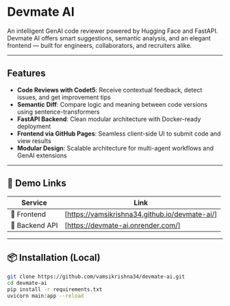 #  Devmate AI

An intelligent GenAI code reviewer powered by Hugging Face and FastAPI.  
Devmate AI offers smart suggestions, semantic analysis, and an elegant frontend — built for engineers, collaborators, and recruiters alike.

---

##  Features

-  **Code Reviews with Codet5**: Receive contextual feedback, detect issues, and get improvement tips
-  **Semantic Diff**: Compare logic and meaning between code versions using sentence-transformers
-  **FastAPI Backend**: Clean modular architecture with Docker-ready deployment
-  **Frontend via GitHub Pages**: Seamless client-side UI to submit code and view results
-  **Modular Design**: Scalable architecture for multi-agent workflows and GenAI extensions

---

## 📍 Demo Links

| Service         | Link |
|----------------|------|
| 🔗 Frontend     | [https://vamsikrishna34.github.io/devmate-ai/] |
| 🔗 Backend API  | [https://devmate-ai.onrender.com/]|



---

## 📦 Installation (Local)

```bash
git clone https://github.com/vamsikrishna34/devmate-ai.git
cd devmate-ai
pip install -r requirements.txt
uvicorn main:app --reload
